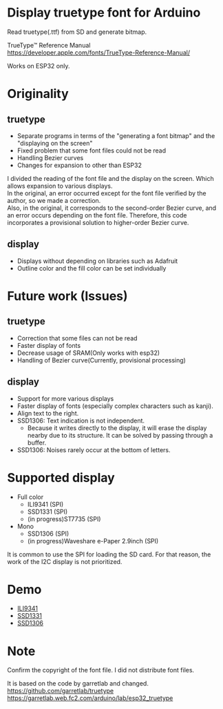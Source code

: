 # Display truetype font for Arduino  
Read truetype(.ttf) from SD and generate bitmap.

TrueType™ Reference Manual  
https://developer.apple.com/fonts/TrueType-Reference-Manual/  

Works on ESP32 only.  

# Originality  
## truetype  
- Separate programs in terms of the "generating a font bitmap" and the "displaying on the screen"  
- Fixed problem that some font files could not be read  
- Handling Bezier curves  
- Changes for expansion to other than ESP32  

I divided the reading of the font file and the display on the screen. Which allows expansion to various displays.  
In the original, an error occurred except for the font file verified by the author, so we made a correction.  
Also, in the original, it corresponds to the second-order Bezier curve, and an error occurs depending on the font file. Therefore, this code incorporates a provisional solution to higher-order Bezier curve.  

## display  
- Displays without depending on libraries such as Adafruit  
- Outline color and the fill color can be set individually  

# Future work (Issues)  
## truetype  
- Correction that some files can not be read  
- Faster display of fonts  
- Decrease usage of SRAM(Only works with esp32)  
- Handling of Bezier curve(Currently, provisional processing)  

## display  
- Support for more various displays  
- Faster display of fonts (especially complex characters such as kanji).  
- Align text to the right.  
- SSD1306: Text indication is not independent.  
  - Because it writes directly to the display, it will erase the display nearby due to its structure. It can be solved by passing through a buffer.  
- SSD1306: Noises rarely occur at the bottom of letters.  

# Supported display  
- Full color
  - ILI9341 (SPI)  
  - SSD1331 (SPI)  
  - (in progress)ST7735 (SPI)  
- Mono
  - SSD1306 (SPI)  
  - (in progress)Waveshare e-Paper 2.9inch (SPI)  

It is common to use the SPI for loading the SD card. For that reason, the work of the I2C display is not prioritized.  

# Demo  
- [ILI9341](https://youtu.be/_-4tfssNTYE "ILI9341")  
- [SSD1331](https://youtu.be/wlubShLcMqE "SSD1331")    
- [SSD1306](https://youtu.be/WLiS6KDrS6Q "SSD1306")  

# Note  
Confirm the copyright of the font file. I did not distribute font files.  

It is based on the code by garretlab and changed.  
https://github.com/garretlab/truetype  
https://garretlab.web.fc2.com/arduino/lab/esp32_truetype  
